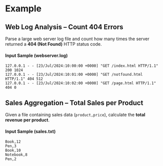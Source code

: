 # Example

## Web Log Analysis – Count 404 Errors

Parse a large web server log file and count how many times the server returned a **404 (Not Found)** HTTP status code.

#### **Input Sample (webserver.log)**

```
127.0.0.1 - - [23/Jul/2024:10:00:00 +0000] "GET /index.html HTTP/1.1" 200 1024
127.0.0.1 - - [23/Jul/2024:10:01:00 +0000] "GET /notfound.html HTTP/1.1" 404 512
127.0.0.1 - - [23/Jul/2024:10:02:00 +0000] "GET /page.html HTTP/1.1" 404 0
```





## **Sales Aggregation – Total Sales per Product**

Given a file containing sales data (`product,price`), calculate the **total revenue per product**.

#### **Input Sample (sales.txt)**

```
Book,12
Pen,3
Book,10
Notebook,8
Pen,2
```
